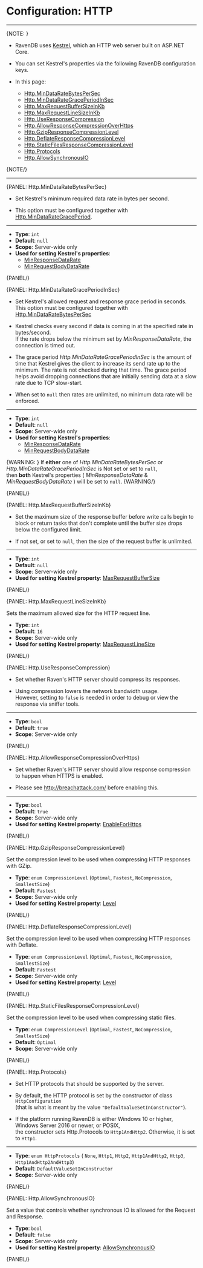 # Configuration: HTTP
---

{NOTE: }

* RavenDB uses [Kestrel](https://learn.microsoft.com/en-us/dotnet/api/microsoft.aspnetcore.server.kestrel?view=aspnetcore-8.0), which an HTTP web server built on ASP.NET Core.

* You can set Kestrel's properties via the following RavenDB configuration keys.

* In this page:
  * [Http.MinDataRateBytesPerSec](../../server/configuration/http-configuration#http.mindataratebytespersec)
  * [Http.MinDataRateGracePeriodInSec](../../server/configuration/http-configuration#http.mindatarategraceperiodinsec)
  * [Http.MaxRequestBufferSizeInKb](../../server/configuration/http-configuration#http.maxrequestbuffersizeinkb)
  * [Http.MaxRequestLineSizeInKb](../../server/configuration/http-configuration#http.maxrequestlinesizeinkb)
  * [Http.UseResponseCompression](../../server/configuration/http-configuration#http.useresponsecompression)
  * [Http.AllowResponseCompressionOverHttps](../../server/configuration/http-configuration#http.allowresponsecompressionoverhttps)
  * [Http.GzipResponseCompressionLevel](../../server/configuration/http-configuration#http.gzipresponsecompressionlevel)
  * [Http.DeflateResponseCompressionLevel](../../server/configuration/http-configuration#http.deflateresponsecompressionlevel)
  * [Http.StaticFilesResponseCompressionLevel](../../server/configuration/http-configuration#http.staticfilesresponsecompressionlevel)
  * [Http.Protocols](../../server/configuration/http-configuration#http.protocols)
  * [Http.AllowSynchronousIO](../../server/configuration/http-configuration#http.allowsynchronousio)

{NOTE/}

---

{PANEL: Http.MinDataRateBytesPerSec}

* Set Kestrel's minimum required data rate in bytes per second.  

* This option must be configured together with [Http.MinDataRateGracePeriod](../../server/configuration/http-configuration#http.mindatarategraceperiodinsec).  

---

- **Type**: `int`
- **Default**: `null`
- **Scope**: Server-wide only
- **Used for setting Kestrel's properties**:
    - [MinResponseDataRate](https://learn.microsoft.com/en-us/dotnet/api/microsoft.aspnetcore.server.kestrel.core.kestrelserverlimits.minresponsedatarate?view=aspnetcore-8.0#microsoft-aspnetcore-server-kestrel-core-kestrelserverlimits-minresponsedatarate)
    - [MinRequestBodyDataRate](https://learn.microsoft.com/en-us/dotnet/api/microsoft.aspnetcore.server.kestrel.core.kestrelserverlimits.minrequestbodydatarate?view=aspnetcore-8.0)

{PANEL/}

{PANEL: Http.MinDataRateGracePeriodInSec}

* Set Kestrel's allowed request and response grace period in seconds.  
  This option must be configured together with [Http.MinDataRateBytesPerSec](../../server/configuration/http-configuration#http.mindataratebytespersec)

* Kestrel checks every second if data is coming in at the specified rate in bytes/second.  
  If the rate drops below the minimum set by _MinResponseDataRate_, the connection is timed out.

* The grace period _Http.MinDataRateGracePeriodInSec_ is the amount of time that Kestrel gives the client to increase its send rate up to the minimum. The rate is not checked during that time. 
  The grace period helps avoid dropping connections that are initially sending data at a slow rate due to TCP slow-start.

* When set to `null` then rates are unlimited, no minimum data rate will be enforced.

---

- **Type**: `int`
- **Default**: `null`
- **Scope**: Server-wide only
- **Used for setting Kestrel's properties**:
    - [MinResponseDataRate](https://learn.microsoft.com/en-us/dotnet/api/microsoft.aspnetcore.server.kestrel.core.kestrelserverlimits.minresponsedatarate?view=aspnetcore-8.0#microsoft-aspnetcore-server-kestrel-core-kestrelserverlimits-minresponsedatarate)
    - [MinRequestBodyDataRate](https://learn.microsoft.com/en-us/dotnet/api/microsoft.aspnetcore.server.kestrel.core.kestrelserverlimits.minrequestbodydatarate?view=aspnetcore-8.0)

{WARNING: }
If __either__ one of _Http.MinDataRateBytesPerSec_ or _Http.MinDataRateGracePeriodInSec_ is Not set or set to `null`,  
then __both__ Kestrel's properties ( _MinResponseDataRate_ & _MinRequestBodyDataRate_ ) will be set to `null`.
{WARNING/}

{PANEL/}

{PANEL: Http.MaxRequestBufferSizeInKb}

* Set the maximum size of the response buffer before write calls begin to block or return tasks that don't complete until the buffer size drops below the configured limit.
  
* If not set, or set to `null`, then the size of the request buffer is unlimited.

---

- **Type**: `int`
- **Default**: `null`
- **Scope**: Server-wide only
- **Used for setting Kestrel property**: [MaxRequestBufferSize](https://learn.microsoft.com/en-us/dotnet/api/microsoft.aspnetcore.server.kestrel.core.kestrelserverlimits.maxrequestbuffersize?view=aspnetcore-8.0#microsoft-aspnetcore-server-kestrel-core-kestrelserverlimits-maxrequestbuffersize)

{PANEL/}

{PANEL: Http.MaxRequestLineSizeInKb}

Sets the maximum allowed size for the HTTP request line.

- **Type**: `int`
- **Default**: `16`
- **Scope**: Server-wide only
- **Used for setting Kestrel property**: [MaxRequestLineSize](https://learn.microsoft.com/en-us/dotnet/api/microsoft.aspnetcore.server.kestrel.core.kestrelserverlimits.maxrequestlinesize?view=aspnetcore-8.0#microsoft-aspnetcore-server-kestrel-core-kestrelserverlimits-maxrequestlinesize)

{PANEL/}

{PANEL: Http.UseResponseCompression}

* Set whether Raven's HTTP server should compress its responses.

* Using compression lowers the network bandwidth usage.   
  However, setting to `false` is needed in order to debug or view the response via sniffer tools.

---

- **Type**: `bool`
- **Default**: `true`
- **Scope**: Server-wide only

{PANEL/}

{PANEL: Http.AllowResponseCompressionOverHttps}

* Set whether Raven's HTTP server should allow response compression to happen when HTTPS is enabled.

* Please see http://breachattack.com/ before enabling this.

---

- **Type**: `bool`
- **Default**: `true`
- **Scope**: Server-wide only
- **Used for setting Kestrel property**: [EnableForHttps](https://learn.microsoft.com/en-us/dotnet/api/microsoft.aspnetcore.responsecompression.responsecompressionoptions.enableforhttps?view=aspnetcore-8.0#microsoft-aspnetcore-responsecompression-responsecompressionoptions-enableforhttps)

{PANEL/}

{PANEL: Http.GzipResponseCompressionLevel}

Set the compression level to be used when compressing HTTP responses with GZip.

- **Type**: `enum CompressionLevel` (`Optimal`, `Fastest`, `NoCompression`, `SmallestSize`)
- **Default**: `Fastest`
- **Scope**: Server-wide only
- **Used for setting Kestrel property**: [Level](https://learn.microsoft.com/en-us/dotnet/api/microsoft.aspnetcore.responsecompression.gzipcompressionprovideroptions.level?view=aspnetcore-8.0#microsoft-aspnetcore-responsecompression-gzipcompressionprovideroptions-level)

{PANEL/}

{PANEL: Http.DeflateResponseCompressionLevel}

Set the compression level to be used when compressing HTTP responses with Deflate.

- **Type**: `enum CompressionLevel` (`Optimal`, `Fastest`, `NoCompression`, `SmallestSize`)
- **Default**: `Fastest`
- **Scope**: Server-wide only
- **Used for setting Kestrel property**: [Level](https://learn.microsoft.com/en-us/dotnet/api/microsoft.aspnetcore.responsecompression.gzipcompressionprovideroptions.level?view=aspnetcore-8.0#microsoft-aspnetcore-responsecompression-gzipcompressionprovideroptions-level)

{PANEL/}

{PANEL: Http.StaticFilesResponseCompressionLevel}

Set the compression level to be used when compressing static files.

- **Type**: `enum CompressionLevel` (`Optimal`, `Fastest`, `NoCompression`, `SmallestSize`)
- **Default**: `Optimal`
- **Scope**: Server-wide only

{PANEL/}

{PANEL: Http.Protocols}

* Set HTTP protocols that should be supported by the server.

* By default, the HTTP protocol is set by the constructor of class `HttpConfiguration`  
  (that is what is meant by the value `"DefaultValueSetInConstructor"`).

* If the platform running RavenDB is either Windows 10 or higher, Windows Server 2016 or newer, or POSIX,  
  the constructor sets Http.Protocols to `Http1AndHttp2`. Otherwise, it is set to `Http1`.

---

- **Type**: `enum HttpProtocols` ( `None`, `Http1`, `Http2`, `Http1AndHttp2`, `Http3`, `Http1AndHttp2AndHttp3`)
- **Default**: `DefaultValueSetInConstructor`
- **Scope**: Server-wide only

{PANEL/}

{PANEL: Http.AllowSynchronousIO}

Set a value that controls whether synchronous IO is allowed for the Request and Response.

- **Type**: `bool`
- **Default**: `false`
- **Scope**: Server-wide only
- **Used for setting Kestrel property**: [AllowSynchronousIO](https://learn.microsoft.com/en-us/dotnet/api/microsoft.aspnetcore.server.kestrel.core.kestrelserveroptions.allowsynchronousio?view=aspnetcore-8.0#microsoft-aspnetcore-server-kestrel-core-kestrelserveroptions-allowsynchronousio)

{PANEL/}
